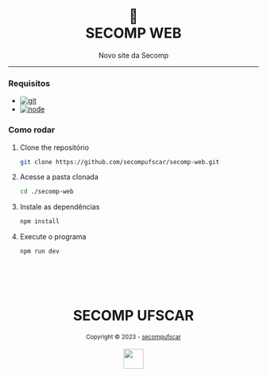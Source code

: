 <h1 align="center">
📄<br>SECOMP WEB
</h1>

<p  align="center">
Novo site da Secomp
</p>

---

### Requisitos 

-   [![git][git-logo]][git-url]
-   [![node][node-logo]][node-url]

### Como rodar

1. Clone the repositório
    ```sh
    git clone https://github.com/secompufscar/secomp-web.git
    ```

2. Acesse a pasta clonada

    ```sh
    cd ./secomp-web
    ```

3. Instale as dependências

    ```sh
    npm install
    ```

4. Execute o programa

    ```sh
    npm run dev
    ```

<div align="center">
  <br/>
  <br/>
  <br/>
    <div>
      <h1>SECOMP UFSCAR</h1>
      <sub>Copyright © 2023 - <a href="https://github.com/secompufsca">secompufscar</sub></a>
    </div>
    <br/>
    <img src="https://avatars.githubusercontent.com/u/26929251?s=48&v=4" width="40" height="40"/>
</div>

[git-url]: https://git-scm.com/
[git-logo]: https://img.shields.io/badge/Git-f14e32?style=for-the-badge&logo=git&logoColor=white
[node-url]: https://nodejs.org/en
[node-logo]: https://img.shields.io/badge/Node-1389fd?style=for-the-badge&logo=javascript&logoColor=white
[demo]: assets/images/demo.gif
